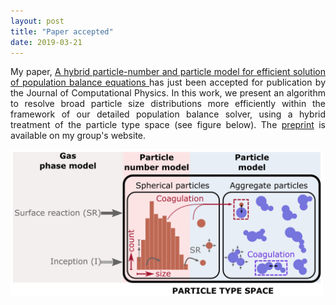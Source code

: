 ```yaml
---
layout: post
title: "Paper accepted"
date: 2019-03-21
---
```


<p align="justify">
 My paper, 
 <a href="https://doi.org/10.1016/j.jcp.2019.03.033">
  A hybrid particle-number and particle model for efficient solution of population balance equations
 </a>
 has just been accepted for publication by the Journal of Computational Physics. In this work, we present an algorithm to resolve broad particle size distributions more efficiently within the framework of our detailed population balance solver, using a hybrid treatment of the particle type space (see figure below). The <a href="https://como.ceb.cam.ac.uk/preprints/211/">preprint</a> is available on my group's website.
</p>

<img src="/images/c4e_preprint_211.png" width="500"/>

<p>
  <br/>
  <br/>
</p>
